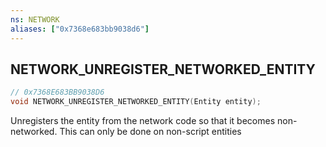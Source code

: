 ```yaml
---
ns: NETWORK
aliases: ["0x7368e683bb9038d6"]
---
```

## NETWORK_UNREGISTER_NETWORKED_ENTITY

```c
// 0x7368E683BB9038D6
void NETWORK_UNREGISTER_NETWORKED_ENTITY(Entity entity);
```

Unregisters the entity from the network code so that it becomes non-networked. This can only be done on non-script entities

